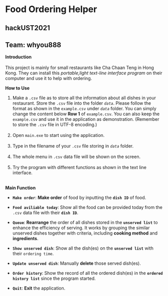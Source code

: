 # Food Ordering Helper
## hackUST2021
## Team: whyou888
 

**Introduction** <br>
<br>This project is mainly for small restaurants like Cha Chaan Teng in Hong Kong. They can install this *portable,light text-line interface program* on their computer and use it to help with ordering.
  
**How to Use**
1. Make a `.csv` file as to store all the information about all dishes in your restaurant. Store the `.csv` file into the folder *`data`*. Please follow the format as shown in the `example.csv` under *`data`* folder. You can simply change the content below **Row 1** of `example.csv`. You can also keep the `example.csv` and use it in the application as demonstration. (Remember to store the `.csv` file in UTF-8 encoding.) <br><br>
2. Open `main.exe` to start using the application.<br><br>
3. Type in the filename of your `.csv` file storing in *`data`* folder.<br><br>
4. The whole menu in `.csv` data file will be shown on the screen.<br><br>
5. Try the program with different functions as shown in the text line interface.<br><br>

**Main Function**
- **`Make order`**: **Make order** of food by inputting the **`dish ID`** of food. 

- **`Food aviliable today`**: Show all the food can be provided today from the `.csv` data file with their **`dish ID`**.<br>
- **`Queue`**: **Rearrange** the order of all dishes stored in the **`unserved list`** to enhance the efficiency of serving. It works by grouping the similar unserved dishes together with criteria, including **cooking method** and **ingredients**.<br>
- **`Show unserved dish`**: Show all the dish(es) on the **`unserved list`** with their `ordering time`.<br>
- **`Update unserved dish`**: Manually **delete** those served dish(es).<br>
- **`Order history`**: Show the record of all the ordered dish(es) in the **`ordered history list`** since the program started. 
- **`Quit`**: **Exit** the application.
